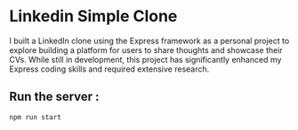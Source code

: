 # Linkedin Simple Clone

I built a LinkedIn clone using the Express framework as a personal project to explore building a platform for users to share thoughts and showcase their CVs. While still in development, this project has significantly enhanced my Express coding skills and required extensive research.


## Run the server :
	npm run start
